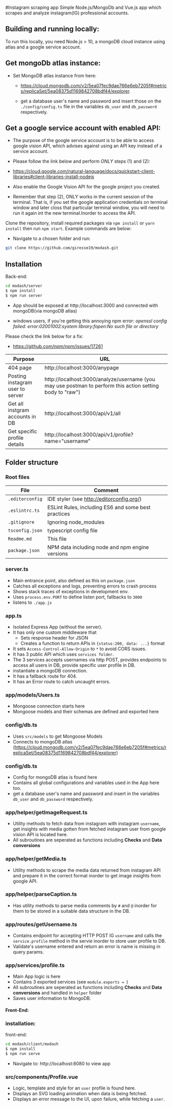 #Instagram scraping app
Simple Node.js/MongoDb and Vue.js app which scrapes and analyze instagram(IG) professional accounts.

## Building and running locally:

To run this locally, you need Node.js > 10, a mongoDB cloud instance using atlas and a google service account.

## Get mongoDb atlas instance:
* Set MongoDB atlas instance from here: 
  - https://cloud.mongodb.com/v2/5ea07fec9dae766e6eb7205f#metrics/replicaSet/5ea08375d1169842708bdf44/explorer.

  - get a database user's name and password and insert those on the `./config/config.ts` file in the variables
  `db_user` and `db_password` respectively.

## Get a google service account with enabled API:
* The purpose of the google service account is to be able to access google vision API, which advises against using an API
key instead of a service account. 

 * Please follow the link below and perform *ONLY*  steps (1) and (2):

 - https://cloud.google.com/natural-language/docs/quickstart-client-libraries#client-libraries-install-nodejs

 - Also enable the Google Vision API for the google project you created.

 - Remember that step (2), ONLY works in the current session of the terminal. That is, if you set the google application
 credentials on terminal window and later closs that particular terminal window, you will need to run it again int the new
 terminal.Inorder to access the API.

Clone the repository, install required packages via `npm install` or `yarn install` then run `npm start`. Example commands are below:

* Navigate to a chosen folder and run:
```sh
git clone https://github.com/giresse19/modash.git

```
## Installation
Back-end:
```sh
cd modash/server
$ npm install 
$ npm run server
```
* App should be  exposed at http://localhost:3000 and connected with mongoDB(via mongoDB atlas)

* windows users, if you're getting this annoying npm error:
 *openssl config failed: error:02001002:system library:fopen:No such file or directory*

 Please check the link below for a fix:
 -  https://github.com/npm/npm/issues/17261


| Purpose | URL
| - | -
| 404 page | http://localhost:3000/anypage
| Posting instagram user to server | http://localhost:3000/analyze/username  (you may use postman to perform this action setting body to "raw")
| Get all instgram accounts in DB | http://localhost:3000/api/v1/all
| Get specific profile details | http://localhost:3000/api/v1/profile?name="username"

## Folder structure

### Root files

| File | Comment
| - | -
| `.editorconfig` | IDE styler (see http://editorconfig.org/)
| `.eslintrc.ts` | ESLint Rules, including ES6 and some best practices
| `.gitignore` | Ignoring node_modules
| `tsconfig.json` | typescript config  file
| `Readme.md` | This file
| `package.json` | NPM data including node and npm engine versions

### server.ts
* Main entrance point, also defined as this on `package.json`
* Catches all exceptions and logs, preventing errors to crash process
* Shows stack traces of exceptions in development env.
* Uses `process.env.PORT` to define listen port, fallbacks to `3000`
* listens to `./app.js`

### app.ts
* Isolated Express App (without the server).
* It has only one custom middleware that
  * Sets response header for JSON
  * Creates a function to return APIs in `{status:200, data: ...}` format
* It sets `Access-Control-Allow-Origin` to `*` to avoid CORS issues.
* It has 3 public API which uses `services folder`.
* The 3 services accepts usernames via http POST, provides endpoints to access all users in DB, provide specific user profile in DB. 
* instantiate a mongoDB connection.
* It has a fallback route for 404.
* It has an Error route to catch uncaught errors.

### app/models/Users.ts
* Mongoose connection starts here
* Mongoose models and their schemas are defined and exported here

### config/db.ts
* Uses `src/models` to get Mongoose Models
* Connects to mongoDB atlas (https://cloud.mongodb.com/v2/5ea07fec9dae766e6eb7205f#metrics/replicaSet/5ea08375d1169842708bdf44/explorer)

### config/db.ts
* Config for mongoDB atlas is found here
* Contains all global configurations and variables used in the App here too.
* get a database user's name and password and insert in the variables
  `db_user` and `db_password` respectively.

### app/helper/getImageRequest.ts
* Utility methods to fetch data from instagram with instagram `username`, get insights with media
gotten from fetched instagram user from google vision API is located here. 
* All subroutines are seperated as functions including **Checks** and **Data conversions**

### app/helper/getMedia.ts
* Utility methods to scrape the media data returned from instagram API and prepare it in the correct format
inorder to get image insights from google API.

### app/helper/parseCaption.ts
* Has utility methods to parse media comments by `#` and `@` inorder for them to be stored  in a suitable data structure in the DB.

### app/routes/getUsername.ts
* Contains endpoint for accepting HTTP POST IG `username` and calls the `service.profile` method in the servie inorder to store user profile to DB.
* Validate's username entered and return an error is name is missing in query params.

### app/services/profile.ts
* Main App logic is here
* Contains 3 exported services (see `module.exports = `)
* All subroutines are seperated as functions including **Checks** and **Data conversions** and handled in `helper` folder
* Saves user information to MongoDB.

#### Front-End:
### installation:
front-end:
```sh
cd modash/client/modash
$ npm install
$ npm run serve 
```
* Navigate to: http://localhost:8080 to view app

### src/components/Profile.vue
* Logic, template and style for an `user` profile is found here.
* Displays an SVG loading animation when data is being fetched.
* Displays an error message to the UI, upon failure, while fetching a `user`.  
